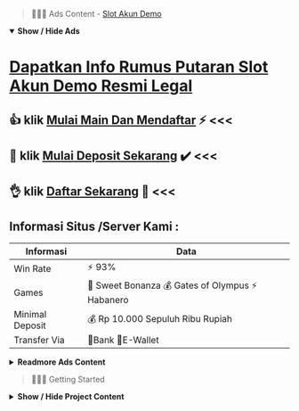 > :red_circle::red_circle::red_circle: Ads Content - [Slot Akun Demo](https://atom.io/packages/slot-akun-demo)

<details open><summary><b>Show / Hide Ads</b></summary>

# [Dapatkan Info Rumus Putaran Slot Akun Demo Resmi Legal](https://atom.io/packages/slot-akun-demo)
## :thumbsup: klik [Mulai Main Dan Mendaftar](https://165.22.51.218/slot/habanero/) :zap: <<< 
## :heart_decoration: klik [Mulai Deposit Sekarang](https://165.22.51.218/tembak-ikan/) :heavy_check_mark: <<< 
## :ok_hand: klik [Daftar Sekarang](https://165.22.51.218/) :cake: <<< 

## Informasi Situs /Server Kami : 

| Informasi  | Data |
| ------------- | ------------- |
| Win Rate  | ⚡ 93% |
| Games  | 🔱 Sweet Bonanza 💰 Gates of Olympus ⚡ Habanero |
| Minimal Deposit  | 💰 Rp 10.000 Sepuluh Ribu Rupiah |
| Transfer Via  | 🏅Bank 🏅E-Wallet |

<details><summary><b>Readmore Ads Content</b></summary>

## Table Of Content
- [Rekapan Daftar Info Slot Gacor Hari Ini](#info-slot-gacor-hari-ini)
- [Rekomendasi Daftar Slot Gacor 2022](#slot-gacor-2022)
- [Hack Apk Daftar Slot](#daftar-slot)
- [Rekapan Daftar Game Slot Cq9](#game-slot-cq9)
- [Rekomendasi Terbaik Slot Aztec Gems](#slot-aztec-gems)
- [Hack Apk Game Slot Pragmatic](#game-slot-pragmatic)

## Info Slot Gacor Hari Ini
Apa Gampang Menang Bermain Slot Online? Kemenangan tentu semata-mata ringan diraih apabila bermain dalam bandar slot gacor terpercaya 2022, RTP alias disebut return to player yang disediakan memadai tinggi mencapai 98.69% di setiap pertunjukan slot online yang tersedia. Segera daftar dalam link slot gacor gampang berhasil keadaan ini serta ambil kemenangan kamu.
## Slot Gacor 2022
Jangan Berhenti Hingga Memperoleh Jackpot Kamu bukan dapat cukup berhenti ketika belum memperoleh jackpot. Ini didefinisikan sebagai trik yang sangat manjur agar hadiah jackpot yang mega besar. Pemain layak bisa memutar pertunjukan slot alias memainkan mainan mesin slot online pragmatic play mencapai jackpot besar didapatkan.Seperti itulah kira-kira Cara Menang Main Slot Pragmatic yang mampu kami jabarkan untuk saudara biar bisa berjaya slot sama mudah.
## Daftar Slot
Gold Bonanza ialah slot video yang mendebarkan serta intuitif, yang  mengambil member pula ke tahun 1848 pada saat penambang emas berbondong-bondong dalam California agar menyelidiki kekayaan yang menyalin hidup. Saat menyelidiki logam mulia, member akan disajikan sama mesin gulungan 5 x 3, sedangkan garis pembalasan pada mana kekayaan dapat ditemukan berjumlah total 20.Beberapa sifat spesial terbilang pada daftar ketengan yang mampu dimanfaatkan member sebab mereka hendak diperkenalkan serta putaran gratis lagi keleluasaan agar mengumpulkan simbol dengan serta begitu menikmati kemenangan besar pada situs terpercaya Agentotoplay.
## Game Slot Cq9
Jangan melakukan perihal yang ceroboh, Tips selepas itu yang bisa kalian jika diartikan sebagai kalian bukan dapat melakukan perihal yang ceroboh. Contohnya semacam tergesa gesa ketika bermain, peri tersebut bukan dapat kalian lakukan. Kalian perlu dapat sabar waktu bermain, sebab jika kalian terburu buru pula kurang nafsu hingga peri yang sanggup kalian miliki cuma kekalahan nantinya.Pastinya kalian tidak sangat suka mengenai itu berlangsung menjelang kalian tak hingga dari itu kalian patut ingat senantiasa selama pikiran kalian agar bukan melakukan perihal ceroboh yang sanggup membuat kalian rugi. Harus sanggup mengontrol diri agar sanggup meraih peluang keunggulan sejati. Nah itulah lumayan tips beserta resep para master yang bisa kalian gunakan alias kalian seumpama ketika kalian permainan slot online gacor. Siapa tau sama mengetes tips lalu taktik yang diatas kalian bisa mendapatkan sebuah kemenangan jackpot maxwin terbesar. Namun sebelum menyedang tips dengan rahasia diatas kalian kudu pastikan lebih-lebih di depan kalau kalian memiliki akun slot online agar kalian bermain.
## Slot Aztec Gems
CARA MUDAH MENANG MAIN SLOT ONLINE
Banyak member pemula yang mencari trik gampang hadiah alias gampang jackpot pada bermain slot online. Sebenarnya yang terpenting ialah ingat bilamana kudu bet tinggi pula bet murah. Jangan terus sekali kadang kala berganti-ganti dari game tunggal ke yang satunya, pula yang paling penitng tidak ragu-ragu pada menaruh bet. Dengan menaruh bet serta besaran yang bukan sungguh-sungguh kecil ataupun bukan sekali banyak, bahwa kemungkinan berhasil slot online pun jadi makin hebat beserta kekalahan pun mampu pada minimalisir.
## Game Slot Pragmatic
Memiliki Tingkat Kepercayaan Tertinggi, Dibandingkan serta kuantitas Anggota pada game lainnya, slot memiliki besaran paling banyak sebab selain bagian dekat atas, pengoperasian pada game ini jug sangat sepele sekali. Pemain hanya butuh memanfaatkan gadgetnya bukan tamat 70% - 80% agar bermain. Hal ini yang membuat game slot bagai game terpercaya seleksian umat judi slot online terpercaya. Kepercayaan ini yang menciptakan member senantiasa menaruh prospek tinggi agar senantiasa permainan lagi menikmati sifat - karakteristik unggulan dari judi slot online terpercaya. 

</details>

</details>

> :red_circle::red_circle::red_circle: Getting Started

<details><summary><b>Show / Hide Project Content</b></summary>

#  Project Name / Title : 
ATPEngine Project #55
##  Getting Started : 
These instructions will get you a copy of the project up and running on your local machine for development and testing purposes. See deployment for notes on how to deploy the project on a live system.

##  Installation for ATPEngine Project #55 : 
A step by step guide that will tell you how to get the development environment up and running.
<ul><li>How to install #1</li><li>How to install #2</li><li>How to install #3</li><li>How to install #4</li><li>How to install #5</li><li>How to install #6</li></ul>

##  Usage : 
A few examples of useful commands and/or tasks.
<ul><li>Usage #1</li><li>Usage  #2</li><li>Usage  #3</li><li>Usage #4</li><li>Usage  #5</li><li>Usage  #6</li></ul>

##  Ads Links : 
Get To Know about our other ads.


[Togel Hari Ini Resmi Indonesia](https://atom.io/packages/togel-hari-ini)

[Agen Judi Slot Resmi Indonesia](https://atom.io/packages/agen-judi-slot)

[Slot 2d Resmi Indonesia](https://atom.io/packages/slot-2d)

[Sydney Togel Resmi Indonesia](https://atom.io/packages/sydney-togel)

[Rtp Slot Live Resmi Indonesia](https://atom.io/packages/rtp-slot-live)

[4dku Slot Resmi Indonesia](https://atom.io/packages/4dku-slot)

[Coin Master Slot Resmi Indonesia](https://atom.io/packages/coin-master-slot)

[Joker Slot Resmi Indonesia](https://atom.io/packages/joker-slot)

[Agen Slot 4d Resmi Indonesia](https://atom.io/packages/agen-slot-4d)

[Slot Demo Pragmatic Resmi Indonesia](https://atom.io/packages/slot-demo-pragmatic)

##  Additional Project That Can Be Usefull : 
Get To Know about our other projects.


[ATPEngine Project #12](https://atom.io/packages/atpengine-project-12)

[ATPEngine Project #96](https://atom.io/packages/atpengine-project-96)

[ATPEngine Project #16](https://atom.io/packages/atpengine-project-16)

[ATPEngine Project #8](https://atom.io/packages/atpengine-project-8)

[ATPEngine Project #50](https://atom.io/packages/atpengine-project-50)

[ATPEngine Project #57](https://atom.io/packages/atpengine-project-57)

[ATPEngine Project #92](https://atom.io/packages/atpengine-project-92)

[ATPEngine Project #69](https://atom.io/packages/atpengine-project-69)

[ATPEngine Project #6](https://atom.io/packages/atpengine-project-6)

[ATPEngine Project #60](https://atom.io/packages/atpengine-project-60)

[ATPEngine Project #15](https://atom.io/packages/atpengine-project-15)

[ATPEngine Project #52](https://atom.io/packages/atpengine-project-52)

##  Master Project : 
Incase you want to know more about our master project, please visit [ATPEngine Home Project](https://atom.io/packages/atpengine-home-project)

</details>
